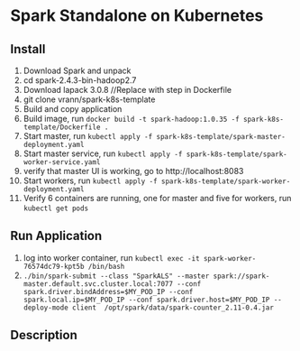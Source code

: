 # Spark Standalone on Kubernetes

## Install

1. Download Spark and unpack
2. cd spark-2.4.3-bin-hadoop2.7
3. Download lapack 3.0.8 //Replace with step in Dockerfile 
4. git clone vrann/spark-k8s-template
5. Build and copy application
6. Build image, run `docker build -t spark-hadoop:1.0.35 -f spark-k8s-template/Dockerfile .`
7. Start master, run `kubectl apply -f spark-k8s-template/spark-master-deployment.yaml`
8. Start master service, run `kubectl apply -f spark-k8s-template/spark-worker-service.yaml`
9. verify that master UI is working, go to http://localhost:8083
10. Start workers, run `kubectl apply -f spark-k8s-template/spark-worker-deployment.yaml`
11. Verify 6 containers are running, one for master and five for workers, run `kubectl get pods`

## Run Application

1. log into worker container, run `kubectl exec -it spark-worker-76574dc79-kpt5b /bin/bash`
2. `./bin/spark-submit --class "SparkALS" --master spark://spark-master.default.svc.cluster.local:7077 --conf spark.driver.bindAddress=$MY_POD_IP --conf spark.local.ip=$MY_POD_IP --conf spark.driver.host=$MY_POD_IP --deploy-mode client  /opt/spark/data/spark-counter_2.11-0.4.jar`

## Description

